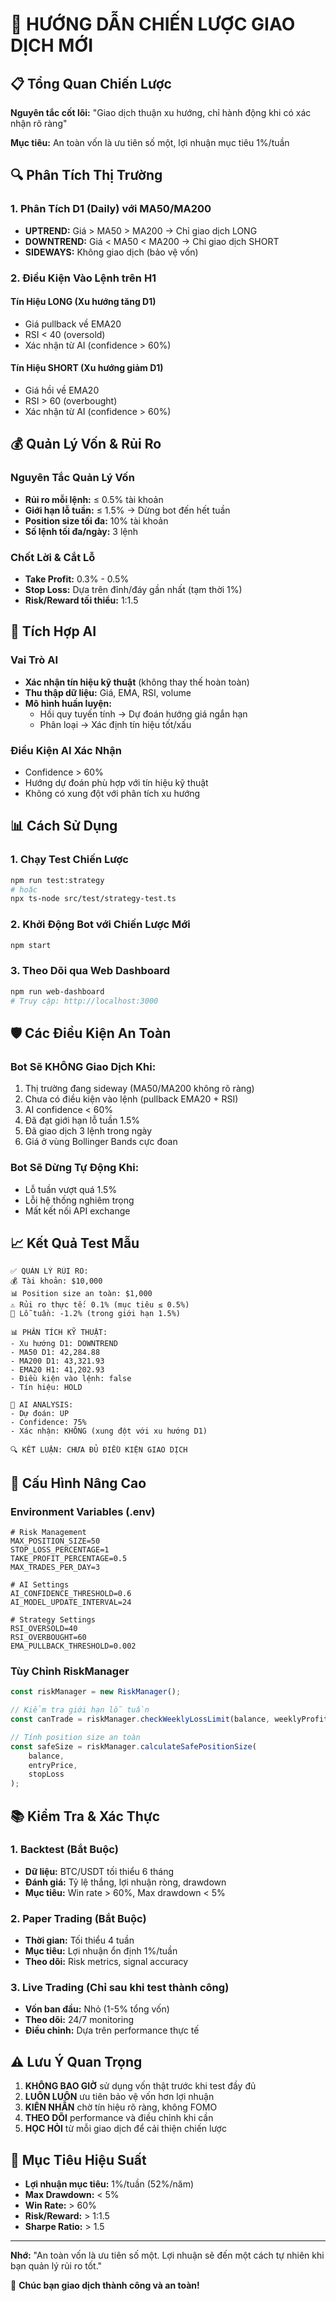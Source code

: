 # 🎯 HƯỚNG DẪN CHIẾN LƯỢC GIAO DỊCH MỚI

## 📋 Tổng Quan Chiến Lược

**Nguyên tắc cốt lõi:** "Giao dịch thuận xu hướng, chỉ hành động khi có xác nhận rõ ràng"

**Mục tiêu:** An toàn vốn là ưu tiên số một, lợi nhuận mục tiêu 1%/tuần

## 🔍 Phân Tích Thị Trường

### 1. Phân Tích D1 (Daily) với MA50/MA200

- **UPTREND:** Giá > MA50 > MA200 → Chỉ giao dịch LONG
- **DOWNTREND:** Giá < MA50 < MA200 → Chỉ giao dịch SHORT  
- **SIDEWAYS:** Không giao dịch (bảo vệ vốn)

### 2. Điều Kiện Vào Lệnh trên H1

#### Tín Hiệu LONG (Xu hướng tăng D1)
- Giá pullback về EMA20
- RSI < 40 (oversold)
- Xác nhận từ AI (confidence > 60%)

#### Tín Hiệu SHORT (Xu hướng giảm D1)
- Giá hồi về EMA20
- RSI > 60 (overbought)
- Xác nhận từ AI (confidence > 60%)

## 💰 Quản Lý Vốn & Rủi Ro

### Nguyên Tắc Quản Lý Vốn
- **Rủi ro mỗi lệnh:** ≤ 0.5% tài khoản
- **Giới hạn lỗ tuần:** ≤ 1.5% → Dừng bot đến hết tuần
- **Position size tối đa:** 10% tài khoản
- **Số lệnh tối đa/ngày:** 3 lệnh

### Chốt Lời & Cắt Lỗ
- **Take Profit:** 0.3% - 0.5%
- **Stop Loss:** Dựa trên đỉnh/đáy gần nhất (tạm thời 1%)
- **Risk/Reward tối thiểu:** 1:1.5

## 🤖 Tích Hợp AI

### Vai Trò AI
- **Xác nhận tín hiệu kỹ thuật** (không thay thế hoàn toàn)
- **Thu thập dữ liệu:** Giá, EMA, RSI, volume
- **Mô hình huấn luyện:**
  - Hồi quy tuyến tính → Dự đoán hướng giá ngắn hạn
  - Phân loại → Xác định tín hiệu tốt/xấu

### Điều Kiện AI Xác Nhận
- Confidence > 60%
- Hướng dự đoán phù hợp với tín hiệu kỹ thuật
- Không có xung đột với phân tích xu hướng

## 📊 Cách Sử Dụng

### 1. Chạy Test Chiến Lược
```bash
npm run test:strategy
# hoặc
npx ts-node src/test/strategy-test.ts
```

### 2. Khởi Động Bot với Chiến Lược Mới
```bash
npm start
```

### 3. Theo Dõi qua Web Dashboard
```bash
npm run web-dashboard
# Truy cập: http://localhost:3000
```

## 🛡️ Các Điều Kiện An Toàn

### Bot Sẽ KHÔNG Giao Dịch Khi:
1. Thị trường đang sideway (MA50/MA200 không rõ ràng)
2. Chưa có điều kiện vào lệnh (pullback EMA20 + RSI)
3. AI confidence < 60%
4. Đã đạt giới hạn lỗ tuần 1.5%
5. Đã giao dịch 3 lệnh trong ngày
6. Giá ở vùng Bollinger Bands cực đoan

### Bot Sẽ Dừng Tự Động Khi:
- Lỗ tuần vượt quá 1.5%
- Lỗi hệ thống nghiêm trọng
- Mất kết nối API exchange

## 📈 Kết Quả Test Mẫu

```
✅ QUẢN LÝ RỦI RO:
💰 Tài khoản: $10,000
📊 Position size an toàn: $1,000
⚠️ Rủi ro thực tế: 0.1% (mục tiêu ≤ 0.5%)
📅 Lỗ tuần: -1.2% (trong giới hạn 1.5%)

📊 PHÂN TÍCH KỸ THUẬT:
- Xu hướng D1: DOWNTREND
- MA50 D1: 42,284.88
- MA200 D1: 43,321.93
- EMA20 H1: 41,202.93
- Điều kiện vào lệnh: false
- Tín hiệu: HOLD

🤖 AI ANALYSIS:
- Dự đoán: UP
- Confidence: 75%
- Xác nhận: KHÔNG (xung đột với xu hướng D1)

🔍 KẾT LUẬN: CHƯA ĐỦ ĐIỀU KIỆN GIAO DỊCH
```

## 🔧 Cấu Hình Nâng Cao

### Environment Variables (.env)
```env
# Risk Management
MAX_POSITION_SIZE=50
STOP_LOSS_PERCENTAGE=1
TAKE_PROFIT_PERCENTAGE=0.5
MAX_TRADES_PER_DAY=3

# AI Settings
AI_CONFIDENCE_THRESHOLD=0.6
AI_MODEL_UPDATE_INTERVAL=24

# Strategy Settings
RSI_OVERSOLD=40
RSI_OVERBOUGHT=60
EMA_PULLBACK_THRESHOLD=0.002
```

### Tùy Chỉnh RiskManager
```typescript
const riskManager = new RiskManager();

// Kiểm tra giới hạn lỗ tuần
const canTrade = riskManager.checkWeeklyLossLimit(balance, weeklyProfit);

// Tính position size an toàn
const safeSize = riskManager.calculateSafePositionSize(
    balance, 
    entryPrice, 
    stopLoss
);
```

## 📚 Kiểm Tra & Xác Thực

### 1. Backtest (Bắt Buộc)
- **Dữ liệu:** BTC/USDT tối thiểu 6 tháng
- **Đánh giá:** Tỷ lệ thắng, lợi nhuận ròng, drawdown
- **Mục tiêu:** Win rate > 60%, Max drawdown < 5%

### 2. Paper Trading (Bắt Buộc)
- **Thời gian:** Tối thiểu 4 tuần
- **Mục tiêu:** Lợi nhuận ổn định 1%/tuần
- **Theo dõi:** Risk metrics, signal accuracy

### 3. Live Trading (Chỉ sau khi test thành công)
- **Vốn ban đầu:** Nhỏ (1-5% tổng vốn)
- **Theo dõi:** 24/7 monitoring
- **Điều chỉnh:** Dựa trên performance thực tế

## ⚠️ Lưu Ý Quan Trọng

1. **KHÔNG BAO GIỜ** sử dụng vốn thật trước khi test đầy đủ
2. **LUÔN LUÔN** ưu tiên bảo vệ vốn hơn lợi nhuận
3. **KIÊN NHẪN** chờ tín hiệu rõ ràng, không FOMO
4. **THEO DÕI** performance và điều chỉnh khi cần
5. **HỌC HỎI** từ mỗi giao dịch để cải thiện chiến lược

## 🎯 Mục Tiêu Hiệu Suất

- **Lợi nhuận mục tiêu:** 1%/tuần (52%/năm)
- **Max Drawdown:** < 5%
- **Win Rate:** > 60%
- **Risk/Reward:** > 1:1.5
- **Sharpe Ratio:** > 1.5

---

**Nhớ:** "An toàn vốn là ưu tiên số một. Lợi nhuận sẽ đến một cách tự nhiên khi bạn quản lý rủi ro tốt."

🚀 **Chúc bạn giao dịch thành công và an toàn!**